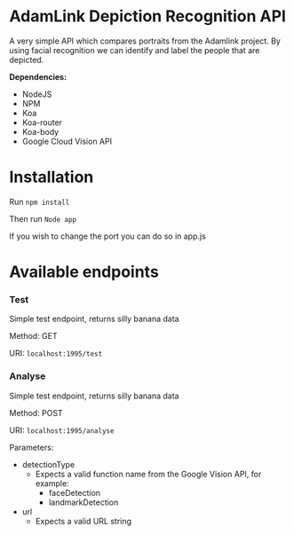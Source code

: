 # AdamLink Depiction Recognition API
A very simple API which compares portraits from the Adamlink project. By using facial recognition we can identify and label the people that are depicted.

**Dependencies:**
- NodeJS
- NPM
- Koa
- Koa-router
- Koa-body
- Google Cloud Vision API

# Installation
Run ``npm install``

Then run `` Node app ``

If you wish to change the port you can do so in app.js

# Available endpoints

### Test
Simple test endpoint, returns silly banana data

Method: GET

URI: ``localhost:1995/test``

### Analyse
Simple test endpoint, returns silly banana data

Method: POST

URI: ``localhost:1995/analyse``

Parameters:
- detectionType
    - Expects a valid function name from the Google Vision API, for example:
        - faceDetection
        - landmarkDetection
- url
    - Expects a valid URL string
